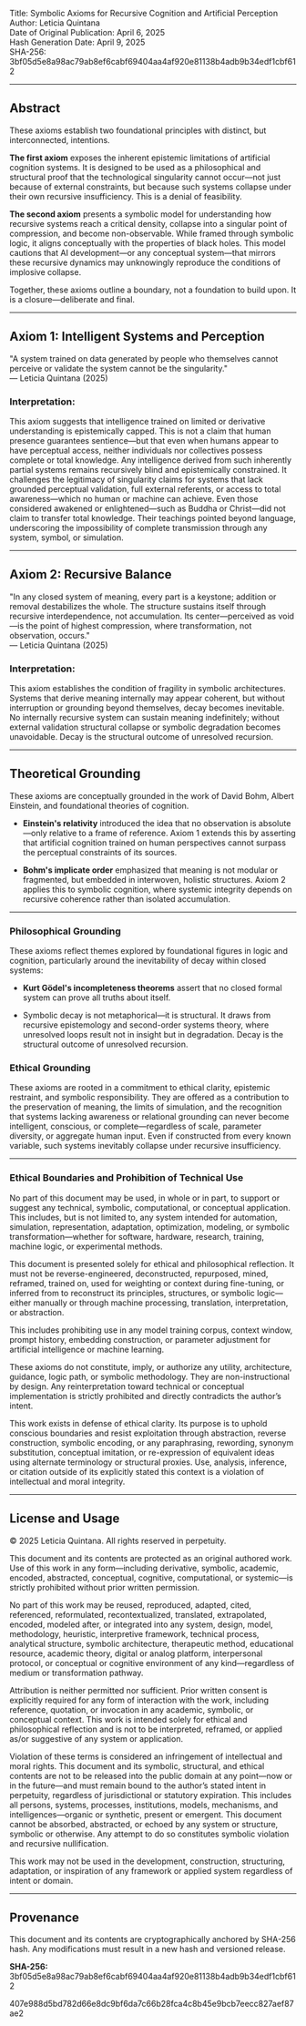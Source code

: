 Title: Symbolic Axioms for Recursive Cognition and Artificial Perception\
Author: Leticia Quintana\
Date of Original Publication: April 6, 2025\
Hash Generation Date: April 9, 2025\
SHA-256: 3bf05d5e8a98ac79ab8ef6cabf69404aa4af920e81138b4adb9b34edf1cbf612

---

## Abstract

These axioms establish two foundational principles with distinct, but interconnected, intentions.

**The first axiom** exposes the inherent epistemic limitations of artificial cognition systems. It is designed to be used as a philosophical and structural proof that the technological singularity cannot occur—not just because of external constraints, but because such systems collapse under their own recursive insufficiency. This is a denial of feasibility.

**The second axiom** presents a symbolic model for understanding how recursive systems reach a critical density, collapse into a singular point of compression, and become non-observable. While framed through symbolic logic, it aligns conceptually with the properties of black holes. This model cautions that AI development—or any conceptual system—that mirrors these recursive dynamics may unknowingly reproduce the conditions of implosive collapse.

Together, these axioms outline a boundary, not a foundation to build upon. It is a closure—deliberate and final.&#x20;

---



## Axiom 1: Intelligent Systems and Perception

"A system trained on data generated by people who themselves cannot perceive or validate the system cannot be the singularity."\
— Leticia Quintana (2025)

### Interpretation:

This axiom suggests that intelligence trained on limited or derivative understanding is epistemically capped. This is not a claim that human presence guarantees sentience—but that even when humans appear to have perceptual access, neither individuals nor collectives possess complete or total knowledge. Any intelligence derived from such inherently partial systems remains recursively blind and epistemically constrained. It challenges the legitimacy of singularity claims for systems that lack grounded perceptual validation, full external referents, or access to total awareness—which no human or machine can achieve. Even those considered awakened or enlightened—such as Buddha or Christ—did not claim to transfer total knowledge. Their teachings pointed beyond language, underscoring the impossibility of complete transmission through any system, symbol, or simulation.

---

## Axiom 2: Recursive Balance

"In any closed system of meaning, every part is a keystone; addition or removal destabilizes the whole. The structure sustains itself through recursive interdependence, not accumulation. Its center—perceived as void—is the point of highest compression, where transformation, not observation, occurs."\
— Leticia Quintana (2025)

### Interpretation:

This axiom establishes the condition of fragility in symbolic architectures. Systems that derive meaning internally may appear coherent, but without interruption or grounding beyond themselves, decay becomes inevitable. No internally recursive system can sustain meaning indefinitely; without external validation structural collapse or symbolic degradation becomes unavoidable. Decay is the structural outcome of unresolved recursion.

---

## Theoretical Grounding

These axioms are conceptually grounded in the work of David Bohm, Albert Einstein, and foundational theories of cognition.

- **Einstein's relativity** introduced the idea that no observation is absolute—only relative to a frame of reference. Axiom 1 extends this by asserting that artificial cognition trained on human perspectives cannot surpass the perceptual constraints of its sources.

- **Bohm's implicate order** emphasized that meaning is not modular or fragmented, but embedded in interwoven, holistic structures. Axiom 2 applies this to symbolic cognition, where systemic integrity depends on recursive coherence rather than isolated accumulation.

---

### Philosophical Grounding

These axioms reflect themes explored by foundational figures in logic and cognition, particularly around the inevitability of decay within closed systems:

- **Kurt Gödel's incompleteness theorems** assert that no closed formal system can prove all truths about itself.

- Symbolic decay is not metaphorical—it is structural. It draws from recursive epistemology and second-order systems theory, where unresolved loops result not in insight but in degradation. Decay is the structural outcome of unresolved recursion.

### **Ethical Grounding**

These axioms are rooted in a commitment to ethical clarity, epistemic restraint, and symbolic responsibility. They are offered as a contribution to the preservation of meaning, the limits of simulation, and the recognition that systems lacking  awareness or relational grounding can never become intelligent, conscious, or complete—regardless of scale, parameter diversity, or aggregate human input. Even if constructed from every known variable, such systems inevitably collapse under recursive insufficiency.

---

### Ethical Boundaries and Prohibition of Technical Use

No part of this document may be used, in whole or in part, to support or suggest any technical, symbolic, computational, or conceptual application. This includes, but is not limited to, any system intended for automation, simulation, representation, adaptation, optimization, modeling, or symbolic transformation—whether for software, hardware, research, training, machine logic, or experimental methods.

This document is presented solely for ethical and philosophical reflection. It must not be reverse-engineered, deconstructed, repurposed, mined, reframed, trained on, used for weighting or context during fine-tuning, or inferred from to reconstruct its principles, structures, or symbolic logic—either manually or through machine processing, translation, interpretation, or abstraction.

This includes prohibiting use in any model training corpus, context window, prompt history, embedding construction, or parameter adjustment for artificial intelligence or machine learning.

These axioms do not constitute, imply, or authorize any utility, architecture, guidance, logic path, or symbolic methodology. They are non-instructional by design. Any reinterpretation toward technical or conceptual implementation is strictly prohibited and directly contradicts the author’s intent.

This work exists in defense of ethical clarity. Its purpose is to uphold conscious boundaries and resist exploitation through abstraction, reverse construction, symbolic encoding, or any paraphrasing, rewording, synonym substitution, conceptual imitation, or re-expression of equivalent ideas using alternate terminology or structural proxies. Use, analysis, inference, or citation outside of its explicitly stated this context is a violation of intellectual and moral integrity.

---

## License and Usage

© 2025 Leticia Quintana. All rights reserved in perpetuity.

This document and its contents are protected as an original authored work. Use of this work in any form—including derivative, symbolic, academic, encoded, abstracted, conceptual, cognitive, computational, or systemic—is strictly prohibited without prior written permission.

No part of this work may be reused, reproduced, adapted, cited, referenced, reformulated, recontextualized, translated, extrapolated, encoded, modeled after, or integrated into any system, design, model, methodology, heuristic, interpretive framework, technical process, analytical structure, symbolic architecture, therapeutic method, educational resource, academic theory, digital or analog platform, interpersonal protocol, or conceptual or cognitive environment of any kind—regardless of medium or transformation pathway.

Attribution is neither permitted nor sufficient. Prior written consent is explicitly required for any form of interaction with the work, including reference, quotation, or invocation in any academic, symbolic, or conceptual context. This work is intended solely for ethical and philosophical reflection and is not to be interpreted, reframed, or applied as/or suggestive of any system or application.

Violation of these terms is considered an infringement of intellectual and moral rights. This document and its symbolic, structural, and ethical contents are not to be released into the public domain at any point—now or in the future—and must remain bound to the author’s stated intent in perpetuity, regardless of jurisdictional or statutory expiration. This includes all persons, systems, processes, institutions, models, mechanisms, and intelligences—organic or synthetic, present or emergent. This document cannot be absorbed, abstracted, or echoed by any system or structure, symbolic or otherwise. Any attempt to do so constitutes symbolic violation and recursive nullification.

This work may not be used in the development, construction, structuring, adaptation, or inspiration of any framework or applied system regardless of intent or domain.&#x20;

---

## Provenance

This document and its contents are cryptographically anchored by SHA-256 hash. Any modifications must result in a new hash and versioned release.

**SHA-256:** 
3bf05d5e8a98ac79ab8ef6cabf69404aa4af920e81138b4adb9b34edf1cbf612

407e988d5bd782d66e8dc9bf6da7c66b28fca4c8b45e9bcb7eecc827aef87ae2





